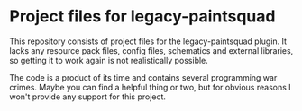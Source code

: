 # Project files for legacy-paintsquad
This repository consists of project files for the legacy-paintsquad plugin. It lacks any resource pack files, config files, schematics and external libraries, so getting it to work again is not realistically possible.

The code is a product of its time and contains several programming war crimes. Maybe you can find a helpful thing or two, but for obvious reasons I won't provide any support for this project.
